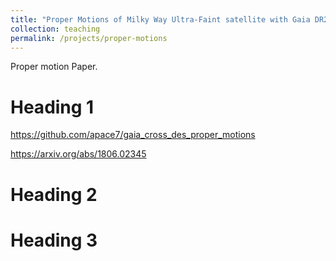 ```yaml
---
title: "Proper Motions of Milky Way Ultra-Faint satellite with Gaia DR2 x DES DR1"
collection: teaching
permalink: /projects/proper-motions
---
```


Proper motion Paper.

Heading 1
======

https://github.com/apace7/gaia_cross_des_proper_motions

https://arxiv.org/abs/1806.02345

Heading 2
======

Heading 3
======
